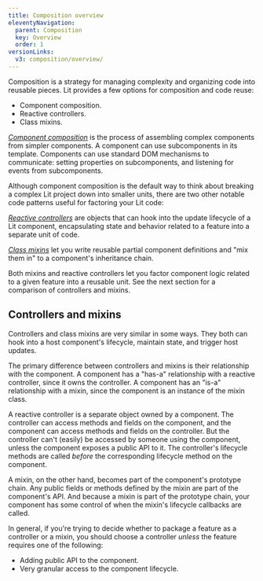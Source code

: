 ```yaml
---
title: Composition overview
eleventyNavigation:
  parent: Composition
  key: Overview
  order: 1
versionLinks:
  v3: composition/overview/
---
```


Composition is a strategy for managing complexity and organizing code into reusable pieces. Lit provides a few options for composition and code reuse:

*   Component composition.
*   Reactive controllers.
*   Class mixins.

[_Component composition_](/docs/composition/component-composition/) is the process of assembling complex components from simpler components. A component can use subcomponents in its template. Components can use standard DOM mechanisms to communicate: setting properties on subcomponents, and listening for events from subcomponents.

Although component composition is the default way to think about breaking a complex Lit project down into smaller units, there are two other notable code patterns useful for factoring your Lit code:

[_Reactive controllers_](/docs/composition/controllers/) are objects that can hook into the update lifecycle of a Lit component, encapsulating state and behavior related to a feature into a separate unit of code.

[_Class mixins_](/docs/composition/mixins/) let you write reusable partial component definitions and "mix them in" to a component's inheritance chain.

Both mixins and reactive controllers let you factor component logic related to a given feature into a reusable unit. See the next section for a comparison of controllers and mixins.

## Controllers and mixins

Controllers and class mixins are very similar in some ways. They both can hook into a host component's lifecycle, maintain state, and trigger host updates.

The primary difference between controllers and mixins is their relationship with the component. A component has a "has-a" relationship with a reactive controller, since it owns the controller. A component has an "is-a" relationship with a mixin, since the component is an instance of the mixin class.

A reactive controller is a separate object owned by a component. The controller can access methods and fields on the component, and the component can access methods and fields on the controller. But the controller can't (easily) be accessed by someone using the component, unless the component exposes a public API to it. The controller's lifecycle methods are called _before_ the corresponding lifecycle method on the component.

A mixin, on the other hand, becomes part of the component's prototype chain. Any public fields or methods defined by the mixin are part of the component's API. And because a mixin is part of the prototype chain, your component has some control of when the mixin's lifecycle callbacks are called.

In general, if you're trying to decide whether to package a feature as a controller or a mixin, you should choose a controller _unless_ the feature requires one of the following:

*   Adding public API to the component.
*   Very granular access to the component lifecycle.
